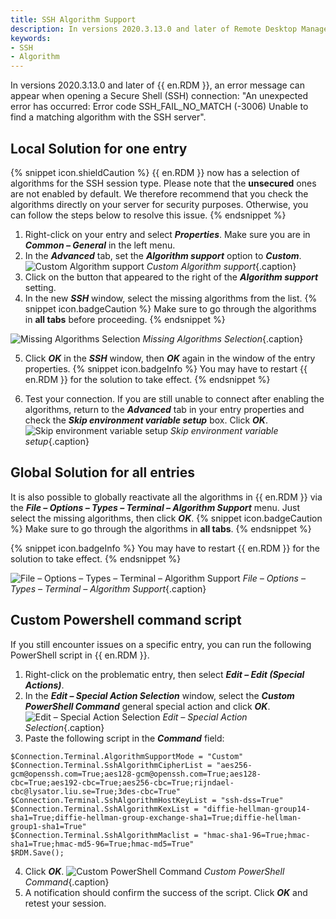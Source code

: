```yaml
---
title: SSH Algorithm Support
description: In versions 2020.3.13.0 and later of Remote Desktop Manager, an error message can appear when opening a Secure Shell (SSH) connection.
keywords:
- SSH
- Algorithm
---
```

In versions 2020.3.13.0 and later of {{ en.RDM }}, an error message can appear when opening a Secure Shell (SSH) connection: "An unexpected error has occurred: Error code SSH_FAIL_NO_MATCH (-3006) Unable to find a matching algorithm with the SSH server". 
## Local Solution for one entry 
{% snippet icon.shieldCaution %} 
{{ en.RDM }} now has a selection of algorithms for the SSH session type. Please note that the **unsecured** ones are not enabled by default. We therefore recommend that you check the algorithms directly on your server for security purposes. Otherwise, you can follow the steps below to resolve this issue. 
{% endsnippet %}
 
1. Right-click on your entry and select ***Properties***. Make sure you are in ***Common – General*** in the left menu. 
1. In the ***Advanced*** tab, set the ***Algorithm support*** option to ***Custom***. 
![Custom Algorithm support](/img/en/kb/KB4653.png) 
*Custom Algorithm support*{.caption} 
1. Click on the button that appeared to the right of the ***Algorithm support*** setting. 
1. In the new ***SSH*** window, select the missing algorithms from the list. 
{% snippet icon.badgeCaution %} 
Make sure to go through the algorithms in **all tabs** before proceeding. 
{% endsnippet %}
 
![Missing Algorithms Selection](/img/en/kb/KB2074.png) 
*Missing Algorithms Selection*{.caption} 

5. Click ***OK*** in the ***SSH*** window, then ***OK*** again in the window of the entry properties. 
{% snippet icon.badgeInfo %} 
You may have to restart {{ en.RDM }} for the solution to take effect. 
{% endsnippet %}
 
6. Test your connection. If you are still unable to connect after enabling the algorithms, return to the ***Advanced*** tab in your entry properties and check the ***Skip environment variable setup*** box. Click ***OK***. 
![Skip environment variable setup](/img/en/kb/KB4702.png) 
*Skip environment variable setup*{.caption} 
## Global Solution for all entries 
It is also possible to globally reactivate all the algorithms in {{ en.RDM }} via the ***File – Options – Types – Terminal – Algorithm Support*** menu. Just select the missing algorithms, then click ***OK***. 
{% snippet icon.badgeCaution %} 
Make sure to go through the algorithms in **all tabs**. 
{% endsnippet %}
 
{% snippet icon.badgeInfo %} 
You may have to restart {{ en.RDM }} for the solution to take effect. 
{% endsnippet %}
 
![File – Options – Types – Terminal – Algorithm Support](/img/en/kb/KB4654.png) 
*File – Options – Types – Terminal – Algorithm Support*{.caption} 
## Custom Powershell command script 
If you still encounter issues on a specific entry, you can run the following PowerShell script in {{ en.RDM }}. 
1. Right-click on the problematic entry, then select ***Edit – Edit (Special Actions)***. 
1. In the ***Edit – Special Action Selection*** window, select the ***Custom PowerShell Command*** general special action and click ***OK***. 
![Edit – Special Action Selection](/img/en/kb/KB2131.png) 
*Edit – Special Action Selection*{.caption} 
1. Paste the following script in the ***Command*** field: 
```
$Connection.Terminal.AlgorithmSupportMode = "Custom"   
$Connection.Terminal.SshAlgorithmCipherList = "aes256-gcm@openssh.com=True;aes128-gcm@openssh.com=True;aes128-cbc=True;aes192-cbc=True;aes256-cbc=True;rijndael-cbc@lysator.liu.se=True;3des-cbc=True" 
$Connection.Terminal.SshAlgorithmHostKeyList = "ssh-dss=True" 
$Connection.Terminal.SshAlgorithmKexList = "diffie-hellman-group14-sha1=True;diffie-hellman-group-exchange-sha1=True;diffie-hellman-group1-sha1=True" 
$Connection.Terminal.SshAlgorithmMaclist = "hmac-sha1-96=True;hmac-sha1=True;hmac-md5-96=True;hmac-md5=True" 
$RDM.Save(); 
```
4. Click ***OK***. 
![Custom PowerShell Command](/img/en/kb/KB4758.png) 
*Custom PowerShell Command*{.caption} 
1. A notification should confirm the success of the script. Click ***OK*** and retest your session. 

